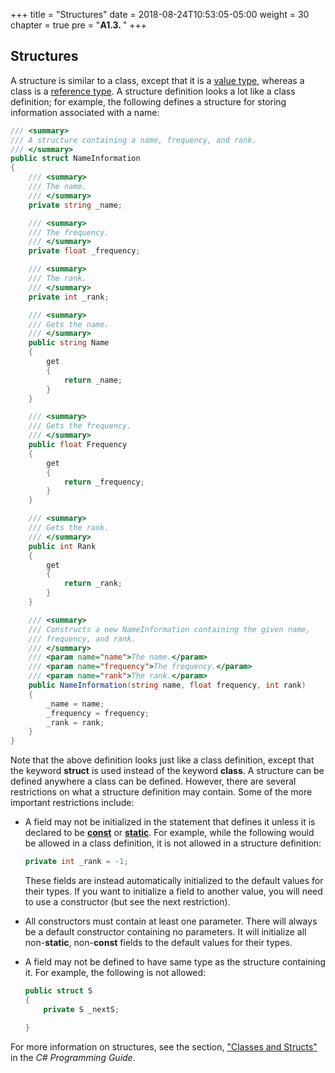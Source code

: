 +++
title = "Structures"
date = 2018-08-24T10:53:05-05:00
weight = 30
chapter = true
pre = "<b>A1.3. </b>"
+++

## Structures

A structure is similar to a class, except that it is a [value type](/appendix/syntax/reference-value), whereas a class is a [reference type](/appendix/syntax/reference-value). A structure definition looks a lot like a class definition; for example, the following defines a structure for storing information associated with a name:

```c#
/// <summary>
/// A structure containing a name, frequency, and rank.
/// </summary>
public struct NameInformation
{
    /// <summary>
    /// The name.
    /// </summary>
    private string _name;

    /// <summary>
    /// The frequency.
    /// </summary>
    private float _frequency;

    /// <summary>
    /// The rank.
    /// </summary>
    private int _rank;

    /// <summary>
    /// Gets the name.
    /// </summary>
    public string Name
    {
        get
        {
            return _name;
        }
    }

    /// <summary>
    /// Gets the frequency.
    /// </summary>
    public float Frequency
    {
        get
        {
            return _frequency;
        }
    }

    /// <summary>
    /// Gets the rank.
    /// </summary>
    public int Rank
    {
        get
        {
            return _rank;
        }
    }

    /// <summary>
    /// Constructs a new NameInformation containing the given name,
    /// frequency, and rank.
    /// </summary>
    /// <param name="name">The name.</param>
    /// <param name="frequency">The frequency.</param>
    /// <param name="rank">The rank.</param>
    public NameInformation(string name, float frequency, int rank)
    {
        _name = name;
        _frequency = frequency;
        _rank = rank;
    }
}
```

Note that the above definition looks just like a class definition, except that the keyword **struct** is used instead of the keyword **class**. A structure can be defined anywhere a class can be defined. However, there are several restrictions on what a structure definition may contain. Some of the more important restrictions include:

- A field may not be initialized in the statement that defines it unless it is declared
  to be [**const**](/appendix/syntax/const) or 
  [**static**](/appendix/syntax/static-this). For example, while the following
  would be allowed in a class definition, it is not allowed in a structure definition:

  ```c#
  private int _rank = -1;
  ```

  These fields are instead automatically initialized to the
  default values for their types. If you want to initialize a
  field to another value, you will need to use a constructor
  (but see the next restriction).

- All constructors must contain at least one parameter. There will always be a default constructor containing no parameters. It will initialize all non-**static**, non-**const** fields to the default values for their types.

- A field may not be defined to have same type as the structure
  containing it. For example, the following is not allowed:

  ```c#
  public struct S
  {
      private S _nextS;
  
  }
  ```

For more information on structures, see the section, ["Classes and Structs"](https://docs.microsoft.com/en-us/dotnet/csharp/programming-guide/classes-and-structs/) in the *C\# Programming Guide*.
